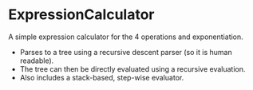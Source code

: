 # ExpressionCalculator
A simple expression calculator for the 4 operations and exponentiation.
- Parses to a tree using a recursive descent parser (so it is human readable).
- The tree can then be directly evaluated using a recursive evaluation.
- Also includes a stack-based, step-wise evaluator.

